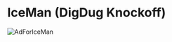 # IceMan (DigDug Knockoff)
![AdForIceMan](https://user-images.githubusercontent.com/97003952/208823966-a72668a3-0d2c-4482-bbfb-a63f68c8bc7c.PNG)

